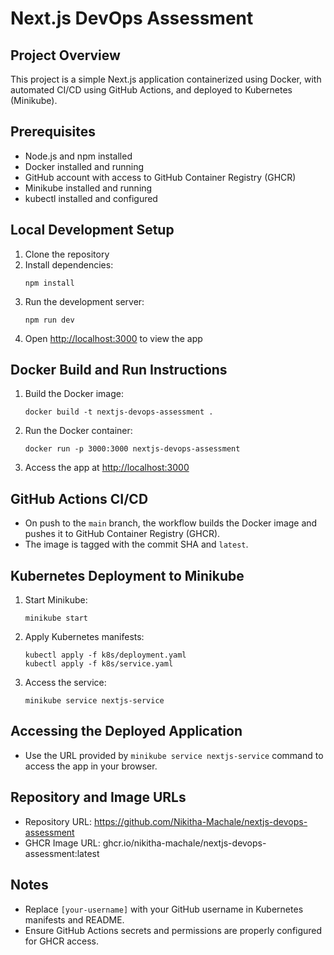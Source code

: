 # Next.js DevOps Assessment

## Project Overview
This project is a simple Next.js application containerized using Docker, with automated CI/CD using GitHub Actions, and deployed to Kubernetes (Minikube).

## Prerequisites
- Node.js and npm installed
- Docker installed and running
- GitHub account with access to GitHub Container Registry (GHCR)
- Minikube installed and running
- kubectl installed and configured

## Local Development Setup
1. Clone the repository
2. Install dependencies:
   ```
   npm install
   ```
3. Run the development server:
   ```
   npm run dev
   ```
4. Open [http://localhost:3000](http://localhost:3000) to view the app

## Docker Build and Run Instructions
1. Build the Docker image:
   ```
   docker build -t nextjs-devops-assessment .
   ```
2. Run the Docker container:
   ```
   docker run -p 3000:3000 nextjs-devops-assessment
   ```
3. Access the app at [http://localhost:3000](http://localhost:3000)

## GitHub Actions CI/CD
- On push to the `main` branch, the workflow builds the Docker image and pushes it to GitHub Container Registry (GHCR).
- The image is tagged with the commit SHA and `latest`.

## Kubernetes Deployment to Minikube
1. Start Minikube:
   ```
   minikube start
   ```
2. Apply Kubernetes manifests:
   ```
   kubectl apply -f k8s/deployment.yaml
   kubectl apply -f k8s/service.yaml
   ```
3. Access the service:
   ```
   minikube service nextjs-service
   ```

## Accessing the Deployed Application
- Use the URL provided by `minikube service nextjs-service` command to access the app in your browser.

## Repository and Image URLs
- Repository URL: https://github.com/Nikitha-Machale/nextjs-devops-assessment
- GHCR Image URL: ghcr.io/nikitha-machale/nextjs-devops-assessment:latest

## Notes
- Replace `[your-username]` with your GitHub username in Kubernetes manifests and README.
- Ensure GitHub Actions secrets and permissions are properly configured for GHCR access.
